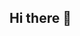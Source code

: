 ## Hi there 👋

<!--
**EbrahemElgharib/EbrahemElgharib** is a ✨ _special_ ✨ repository because its `README.md` (this file) appears on your GitHub profile.

Here are some ideas to get you started:

- 🔭 I am a student of computers and information
- 🌱 I’m currently learning java springboot , react js 

-->
